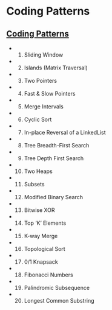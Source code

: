 # Coding Patterns
## [Coding Patterns](https://github.com/Chanda-Abdul/Several-Coding-Patterns-for-Solving-Data-Structures-and-Algorithms-Problems-during-Interviews)
- 1) Sliding Window
- 2) Islands (Matrix Traversal)
- 3) Two Pointers
- 4) Fast & Slow Pointers
- 5) Merge Intervals
- 6) Cyclic Sort
- 7) In-place Reversal of a LinkedList
- 8) Tree Breadth-First Search
- 9) Tree Depth First Search
- 10) Two Heaps
- 11) Subsets
- 12) Modified Binary Search
- 13) Bitwise XOR
- 14) Top ‘K’ Elements
- 15) K-way Merge
- 16) Topological Sort
- 17) 0/1 Knapsack
- 18) Fibonacci Numbers
- 19) Palindromic Subsequence
- 20) Longest Common Substring